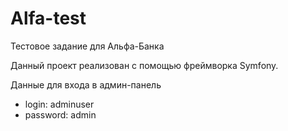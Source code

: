 # Alfa-test
Тестовое задание для Альфа-Банка

Данный проект реализован с помощью фреймворка Symfony.

Данные для входа в админ-панель

* login: adminuser
* password: admin